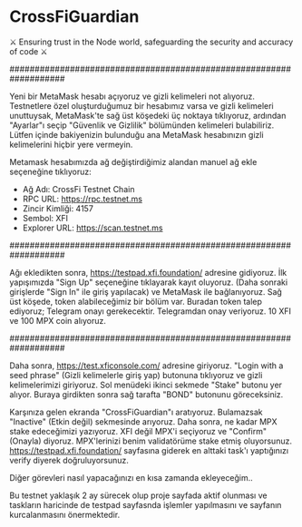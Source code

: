 # CrossFiGuardian
⚔ Ensuring trust in the Node world, safeguarding the security and accuracy of code ⚔

###################################################################

Yeni bir MetaMask hesabı açıyoruz ve gizli kelimeleri not alıyoruz. 
Testnetlere özel oluşturduğumuz bir hesabımız varsa ve gizli kelimeleri unuttuysak, 
MetaMask'te sağ üst köşedeki üç noktaya tıklıyoruz, 
ardından "Ayarlar"ı seçip "Güvenlik ve Gizlilik" bölümünden kelimeleri bulabiliriz. 
Lütfen içinde bakiyenizin bulunduğu ana MetaMask hesabınızın gizli kelimelerini hiçbir yere vermeyin.

Metamask hesabımızda ağ değiştirdiğimiz alandan manuel ağ ekle seçeneğine tıklıyoruz:

- Ağ Adı: CrossFi Testnet Chain
- RPC URL: https://rpc.testnet.ms
- Zincir Kimliği: 4157
- Sembol: XFI
- Explorer URL: https://scan.testnet.ms

###################################################################

Ağı ekledikten sonra, 
https://testpad.xfi.foundation/ adresine gidiyoruz.
İlk yapışımızda "Sign Up" seçeneğine tıklayarak kayıt oluyoruz.
(Daha sonraki girişlerde "Sign In" ile giriş yapılacak) ve MetaMask ile bağlanıyoruz. 
Sağ üst köşede, token alabileceğimiz bir bölüm var. Buradan token talep ediyoruz;
Telegram onayı gerekecektir. Telegramdan onay veriyoruz.
10 XFI ve 100 MPX coin alıyoruz.

###################################################################

Daha sonra, https://test.xficonsole.com/ adresine giriyoruz. 
"Login with a seed phrase" (Gizli kelimelerle giriş yap) butonuna tıklıyoruz ve gizli kelimelerimizi giriyoruz. 
Sol menüdeki ikinci sekmede "Stake" butonu yer alıyor. 
Buraya girdikten sonra sağ tarafta "BOND" butonunu göreceksiniz.

Karşınıza gelen ekranda "CrossFiGuardian"ı aratıyoruz. 
Bulamazsak "Inactive" (Etkin değil) sekmesinde arıyoruz. 
Daha sonra, ne kadar MPX stake edeceğimizi yazıyoruz. XFI değil MPX'i seçiyoruz ve "Confirm" (Onayla) diyoruz. 
MPX'lerinizi benim validatörüme stake etmiş oluyorsunuz.
https://testpad.xfi.foundation/ sayfasına giderek en alttaki task'ı yaptığınızı verify diyerek doğruluyorsunuz.

Diğer görevleri nasıl yapacağınızı en kısa zamanda ekleyeceğim..


Bu testnet yaklaşık 2 ay sürecek olup proje sayfada aktif olunması ve 
taskların haricinde de testpad sayfasnda işlemler yapılmasını ve sayfanın kurcalanmasını önermektedir.
